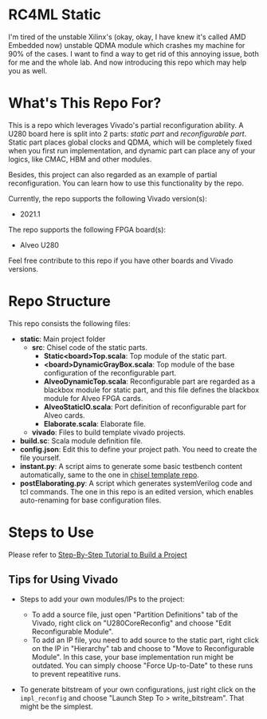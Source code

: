 # RC4ML Static

I'm tired of the unstable Xilinx's (okay, okay, I have knew it's called AMD Embedded now) unstable QDMA module which crashes my machine for 90% of the cases. I want to find a way to get rid of this annoying issue, both for me and the whole lab. And now introducing this repo which may help you as well.  

# What's This Repo For?

This is a repo which leverages Vivado's partial reconfiguration ability. A U280 board here is split into 2 parts: *static part* and *reconfigurable part*. Static part places global clocks and QDMA, which will be completely fixed when you first run implementation, and dynamic part can place any of your logics, like CMAC, HBM and other modules.

Besides, this project can also regarded as an example of partial reconfiguration. You can learn how to use this functionality by the repo.

Currently, the repo supports the following Vivado version(s):
- 2021.1

The repo supports the following FPGA board(s):
- Alveo U280

Feel free contribute to this repo if you have other boards and Vivado versions.

# Repo Structure

This repo consists the following files:

- **static**: Main project folder
  - **src**: Chisel code of the static parts.
     - **Static&lt;board&gt;Top.scala**: Top module of the static part.
	 - **&lt;board&gt;DynamicGrayBox.scala**: Top module of the base configuration of the reconfigurable part.
	 - **AlveoDynamicTop.scala**: Reconfigurable part are regarded as a blackbox module for static part, and this file defines the blackbox module for Alveo FPGA cards.
	 - **AlveoStaticIO.scala**: Port definition of reconfigurable part for Alveo cards.
	 - **Elaborate.scala**: Elaborate file.
  - **vivado**: Files to build template vivado projects.
- **build.sc**: Scala module definition file.
- **config.json**: Edit this to define your project path. You need to create the file yourself.
- **instant.py**: A script aims to generate some basic testbench content automatically, same to the one in [chisel template repo](https://github.com/RC4ML/chisel_template).
- **postElaborating.py**: A script which generates systemVerilog code and tcl commands. The one in this repo is an edited version, which enables auto-renaming for base configuration files.

# Steps to Use

Please refer to [Step-By-Step Tutorial to Build a Project](./docs/HOWTOUSE.md)

## Tips for Using Vivado
    
  - Steps to add your own modules/IPs to the project:
    
    - To add a source file, just open "Partition Definitions" tab of the Vivado, right click on "U280CoreReconfig" and choose "Edit Reconfigurable Module". 
    - To add an IP file, you need to add source to the static part, right click on the IP in "Hierarchy" tab and choose to "Move to Reconfigurable Module". In this case, your base implementation run might be outdated. You can simply choose "Force Up-to-Date" to these runs to prevent repeatitive runs.

  - To generate bitstream of your own configurations, just right click on the `impl_reconfig` and choose "Launch Step To > write_bitstream". That might be the simplest.